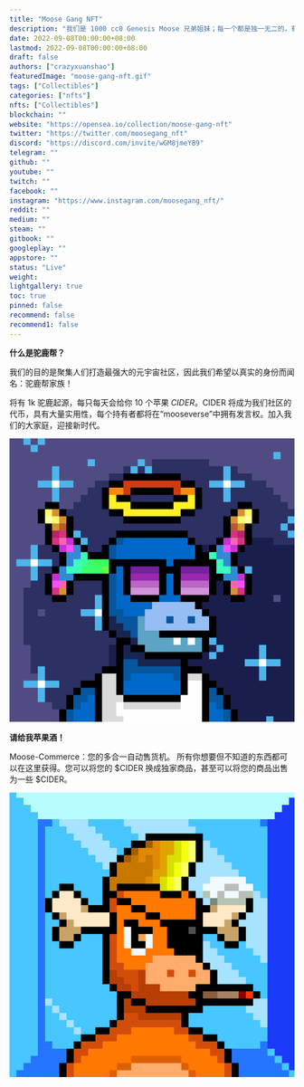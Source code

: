```yaml
---
title: "Moose Gang NFT"
description: "我们是 1000 cc0 Genesis Moose 兄弟姐妹；每一个都是独一无二的，有你自己的个性。其中，有 20 个特别特别，因其独特性而脱颖而出。"
date: 2022-09-08T00:00:00+08:00
lastmod: 2022-09-08T00:00:00+08:00
draft: false
authors: ["crazyxuanshao"]
featuredImage: "moose-gang-nft.gif"
tags: ["Collectibles"]
categories: ["nfts"]
nfts: ["Collectibles"]
blockchain: ""
website: "https://opensea.io/collection/moose-gang-nft"
twitter: "https://twitter.com/moosegang_nft"
discord: "https://discord.com/invite/wGM8jmeYB9"
telegram: ""
github: ""
youtube: ""
twitch: ""
facebook: ""
instagram: "https://www.instagram.com/moosegang_nft/"
reddit: ""
medium: ""
steam: ""
gitbook: ""
googleplay: ""
appstore: ""
status: "Live"
weight: 
lightgallery: true
toc: true
pinned: false
recommend: false
recommend1: false
---
```

**什么是驼鹿帮？**

我们的目的是聚集人们打造最强大的元宇宙社区，因此我们希望以真实的身份而闻名：驼鹿帮家族！

将有 1k 驼鹿起源，每只每天会给你 10 个苹果 $CIDER。$CIDER 将成为我们社区的代币，具有大量实用性，每个持有者都将在“mooseverse”中拥有发言权。加入我们的大家庭，迎接新时代。

![zcxz](zcxz.png)

**请给我苹果酒！**

Moose-Commerce：您的多合一自动售货机。
所有你想要但不知道的东西都可以在这里获得。您可以将您的 $CIDER 换成独家商品，甚至可以将您的商品出售为一些 $CIDER。

![dadad](dadad.png)